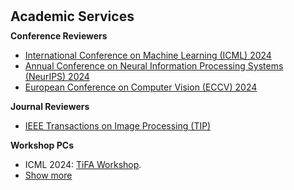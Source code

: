 <h1 id="services"></h1>

<h2 style="margin: 30px 0px 10px;">Academic Services</h2>

<h4 style="margin: 10px 0px 5px;">Conference Reviewers</h4>

<ul>
  <li><a href="https://icml.cc/"><autocolor>International Conference on Machine Learning (ICML) 2024</autocolor></a></li>
  <li><a href="https://neurips.cc"><autocolor>Annual Conference on Neural Information Processing Systems (NeurIPS) 2024</autocolor></a> </li>
<!--   <li><a href="https://iclr.cc/Conferences/2023"><autocolor>International Conference on Learning Representations (ICLR) 2022-2023</autocolor></a></li> -->
<!--   <li><a href="http://cvpr2023.thecvf.com/"><autocolor>IEEE/CVF Conference on Computer Vision and Pattern Recognition (CVPR) 2021-2023</autocolor></a></li> -->
<!--   <li><a href="http://iccv2023.thecvf.com/"><autocolor>IEEE/CVF International Conference on Computer Vision (ICCV) 2021-2023</autocolor></a></li> -->
  <li><a href="https://eccv.ecva.net/"><autocolor>European Conference on Computer Vision (ECCV) 2024</autocolor></a></li>  
<!--   <li><a href="https://aaai.org/Conferences/AAAI-23/"><autocolor>AAAI Conference on Artificial Intelligence (AAAI) 2021-2024</autocolor></a></li>
  <li><a href="https://ijcai-23.org/"><autocolor>International Joint Conference on Artificial Intelligence (IJCAI) 2021-2023</autocolor></a></li>
  <li><a href="https://2022.acmmm.org/"><autocolor>ACM International Conference on Multimedia (MM) 2021-2023</autocolor></a></li>   -->
  <!--
  <li><a href="https://mmasia2021.uqcloud.net/"><autocolor>ACM MM Asia 2020-2021</autocolor></a></li>
  <li><a href="http://www.acml-conf.org/2021/"><autocolor>ACML 2021</autocolor></a></li>  
  -->
</ul>

<h4 style="margin: 10px 0px 5px;">Journal Reviewers</h4>

<ul>
<!--   <li><a href="https://www.computer.org/csdl/journal/tp"><autocolor>IEEE Transactions on Pattern Analysis and Machine Intelligence (TPAMI)</autocolor></a></li>
  <li><a href="https://www.springer.com/journal/11263"><autocolor>International Journal of Computer Vision (IJCV)</autocolor></a></li> -->
  <li><a href="https://signalprocessingsociety.org/publications-resources/ieee-transactions-image-processing"><autocolor>IEEE Transactions on Image Processing (TIP)</autocolor></a></li>
<!--   <li><a href="https://www.computer.org/csdl/journal/tk"><autocolor>IEEE Transactions on Knowledge and Data Engineering (TKDE)</autocolor></a></li>
  <li><a href="https://signalprocessingsociety.org/publications-resources/ieee-transactions-multimedia"><autocolor>IEEE Transactions on Multimedia (TMM)</autocolor></a></li>
  <li><a href="https://ieee-cas.org/publications/ieee-transactions-circuits-and-systems-video-technology"><autocolor>IEEE Transactions on Circuits and Systems for Video Technology (TCSVT)</autocolor></a></li>
  <li><a href="https://cis.ieee.org/publications/t-neural-networks-and-learning-systems"><autocolor>IEEE Transactions on Neural Networks and Learning Systems (TNNLS)</autocolor></a></li>
  <li><a href="https://dl.acm.org/journal/tomm"><autocolor>ACM Transactions on Multimedia Computing, Communications, and Applications (TOMM)</autocolor></a></li> -->
  <!--
  <li><a href="https://www.journals.elsevier.com/neural-networks"><autocolor>Neural Networks</autocolor></a></li>
  <li><a href="https://www.springer.com/journal/10994"><autocolor>Machine Learning</autocolor></a></li>
  <li><a href="https://www.journals.elsevier.com/information-processing-and-management"><autocolor>Information Processing and Management</autocolor></a></li>
  <li><a href="https://www.springer.com/journal/11063"><autocolor>Neural Processing Letters</autocolor></a></li>
  <li><a href="https://link.springer.com/journal/11042"><autocolor>Multimedia Tools and Applications</autocolor></a></li>
  <li><a href="https://ieeeaccess.ieee.org/"><autocolor>IEEE Access</autocolor></a></li>
  <li><a href="http://cjc.ict.ac.cn/"><autocolor>Chinese Journal of Computers</autocolor></a></li>
  -->
</ul>


<h4 style="margin: 10px 0px 5px;">Workshop PCs</h4>

<ul>
<li> ICML 2024: <a href="https://icml-tifa.github.io/">TiFA Workshop</a>.</li>

<li> <a href="javascript:toggle_vis('Workshopsmore')">Show more</a> </li>
<div id="Workshopsmore" style="display:none"> 
  <li> NeurIPS 2023: <a href="https://solar-neurips.github.io/">SoLaR Workshop</a>.</li>
  <li> ICML 2023: <a href="https://dmlr.ai/">DMLR Workshop</a>.</li>
</div>
</ul>


